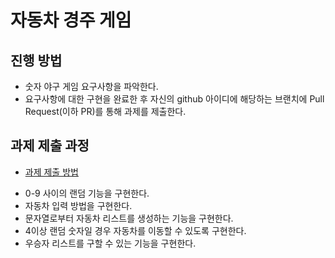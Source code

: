 # 자동차 경주 게임

## 진행 방법

* 숫자 야구 게임 요구사항을 파악한다.
* 요구사항에 대한 구현을 완료한 후 자신의 github 아이디에 해당하는 브랜치에 Pull Request(이하 PR)를 통해 과제를 제출한다.

## 과제 제출 과정

* [과제 제출 방법](https://github.com/next-step/nextstep-docs/tree/master/precourse)


- 0-9 사이의 랜덤 기능을 구현한다.
- 자동차 입력 방법을 구현한다.
- 문자열로부터 자동차 리스트를 생성하는 기능을 구현한다.
- 4이상 랜덤 숫자일 경우 자동차를 이동할 수 있도록 구현한다.
- 우승자 리스트를 구할 수 있는 기능을 구현한다. 